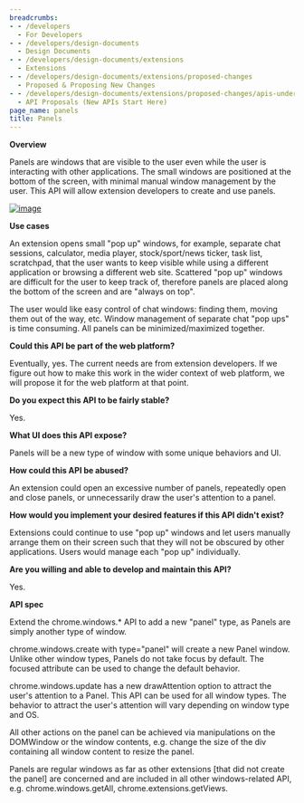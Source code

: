 ```yaml
---
breadcrumbs:
- - /developers
  - For Developers
- - /developers/design-documents
  - Design Documents
- - /developers/design-documents/extensions
  - Extensions
- - /developers/design-documents/extensions/proposed-changes
  - Proposed & Proposing New Changes
- - /developers/design-documents/extensions/proposed-changes/apis-under-development
  - API Proposals (New APIs Start Here)
page_name: panels
title: Panels
---
```


**Overview**

Panels are windows that are visible to the user even while the user is
interacting with other applications. The small windows are positioned at the
bottom of the screen, with minimal manual window management by the user. This
API will allow extension developers to create and use panels.

[<img alt="image"
src="/developers/design-documents/extensions/proposed-changes/apis-under-development/panels/Screen%20shot%202011-10-06%20at%203.47.53%20PM.png">](/developers/design-documents/extensions/proposed-changes/apis-under-development/panels/Screen%20shot%202011-10-06%20at%203.47.53%20PM.png)

**Use cases**

An extension opens small "pop up" windows, for example, separate chat sessions,
calculator, media player, stock/sport/news ticker, task list, scratchpad, that
the user wants to keep visible while using a different application or browsing a
different web site. Scattered "pop up" windows are difficult for the user to
keep track of, therefore panels are placed along the bottom of the screen and
are "always on top".

The user would like easy control of chat windows: finding them, moving them out
of the way, etc. Window management of separate chat "pop ups" is time consuming.
All panels can be minimized/maximized together.

**Could this API be part of the web platform?**

Eventually, yes. The current needs are from extension developers. If we figure
out how to make this work in the wider context of web platform, we will propose
it for the web platform at that point.

**Do you expect this API to be fairly stable?**

Yes.

**What UI does this API expose?**

Panels will be a new type of window with some unique behaviors and UI.

**How could this API be abused?**

An extension could open an excessive number of panels, repeatedly open and close
panels, or unnecessarily draw the user's attention to a panel.

**How would you implement your desired features if this API didn't exist?**

Extensions could continue to use "pop up" windows and let users manually arrange
them on their screen such that they will not be obscured by other applications.
Users would manage each "pop up" individually.

**Are you willing and able to develop and maintain this API?**

Yes.

**API spec**

Extend the chrome.windows.\* API to add a new "panel" type, as Panels are simply
another type of window.

chrome.windows.create with type="panel" will create a new Panel window. Unlike
other window types, Panels do not take focus by default. The focused attribute
can be used to change the default behavior.

chrome.windows.update has a new drawAttention option to attract the user's
attention to a Panel. This API can be used for all window types. The behavior to
attract the user's attention will vary depending on window type and OS.

All other actions on the panel can be achieved via manipulations on the
DOMWindow or the window contents, e.g. change the size of the div containing all
window content to resize the panel.

Panels are regular windows as far as other extensions \[that did not create the
panel\] are concerned and are included in all other windows-related API, e.g.
chrome.windows.getAll, chrome.extensions.getViews.